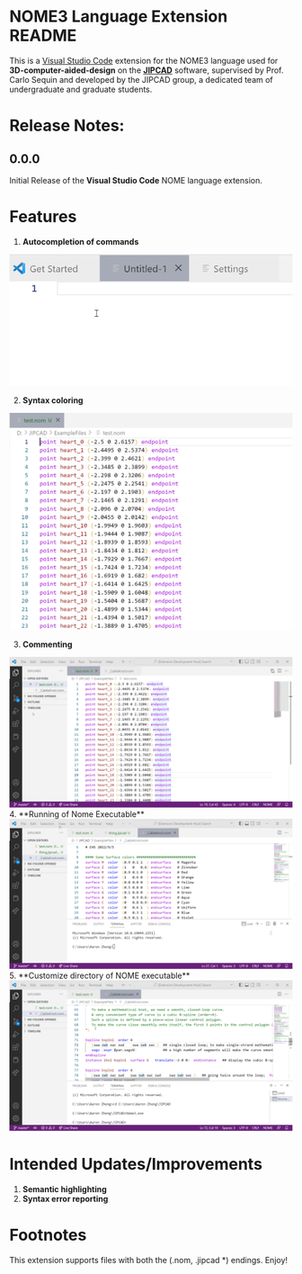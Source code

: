 # NOME3 Language Extension README

This is a [Visual Studio Code](https://code.visualstudio.com/) extension for the NOME3 language used for **3D-computer-aided-design** on the **[JIPCAD](https://jipcad.github.io/docs/)** software, supervised by Prof. Carlo Sequin and developed by the JIPCAD group, a dedicated team of undergraduate and graduate students. 

# Release Notes:

## 0.0.0
Initial Release of the **Visual Studio Code** NOME language extension. 

# Features
1. **Autocompletion of commands** 
<img src="https://raw.githubusercontent.com/JIPCAD/JIPCAD-vs-code/master/images/autocompletion.gif">

2. **Syntax coloring**
<img src="https://raw.githubusercontent.com/JIPCAD/JIPCAD-vs-code/master/images/syntax_highlight.png">

3. **Commenting**
<img src="https://raw.githubusercontent.com/JIPCAD/JIPCAD-vs-code/master/images/toggle_block_comment.gif">
4. **Running of Nome Executable**
<img src="https://raw.githubusercontent.com/JIPCAD/JIPCAD-vs-code/master/images/run_nome.gif">
5. **Customize directory of NOME executable**
<img src="https://raw.githubusercontent.com/JIPCAD/JIPCAD-vs-code/master/images/remote_running.gif">

# Intended Updates/Improvements
1) **Semantic highlighting**
2) **Syntax error reporting**

# Footnotes
This extension supports files with both the (.nom, .jipcad $*$) endings. 
Enjoy!